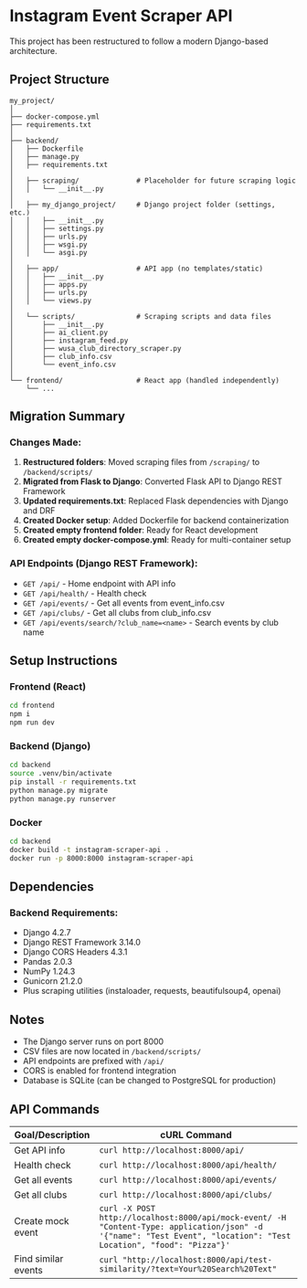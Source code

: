 # Instagram Event Scraper API

This project has been restructured to follow a modern Django-based architecture.

## Project Structure

```
my_project/
│
├── docker-compose.yml
├── requirements.txt
│
├── backend/
│   ├── Dockerfile
│   ├── manage.py
│   ├── requirements.txt
│
│   ├── scraping/              # Placeholder for future scraping logic
│   │   └── __init__.py
│
│   ├── my_django_project/     # Django project folder (settings, etc.)
│   │   ├── __init__.py
│   │   ├── settings.py
│   │   ├── urls.py
│   │   ├── wsgi.py
│   │   └── asgi.py
│
│   ├── app/                   # API app (no templates/static)
│   │   ├── __init__.py
│   │   ├── apps.py
│   │   ├── urls.py
│   │   └── views.py
│
│   └── scripts/               # Scraping scripts and data files
│       ├── __init__.py
│       ├── ai_client.py
│       ├── instagram_feed.py
│       ├── wusa_club_directory_scraper.py
│       ├── club_info.csv
│       └── event_info.csv
│
└── frontend/                  # React app (handled independently)
    └── ...
```

## Migration Summary

### Changes Made:
1. **Restructured folders**: Moved scraping files from `/scraping/` to `/backend/scripts/`
2. **Migrated from Flask to Django**: Converted Flask API to Django REST Framework
3. **Updated requirements.txt**: Replaced Flask dependencies with Django and DRF
4. **Created Docker setup**: Added Dockerfile for backend containerization
5. **Created empty frontend folder**: Ready for React development
6. **Created empty docker-compose.yml**: Ready for multi-container setup

### API Endpoints (Django REST Framework):
- `GET /api/` - Home endpoint with API info
- `GET /api/health/` - Health check
- `GET /api/events/` - Get all events from event_info.csv
- `GET /api/clubs/` - Get all clubs from club_info.csv
- `GET /api/events/search/?club_name=<name>` - Search events by club name

## Setup Instructions

### Frontend (React)
```bash
cd frontend
npm i
npm run dev
```

### Backend (Django)
```bash
cd backend
source .venv/bin/activate
pip install -r requirements.txt
python manage.py migrate
python manage.py runserver
```

### Docker
```bash
cd backend
docker build -t instagram-scraper-api .
docker run -p 8000:8000 instagram-scraper-api
```

## Dependencies

### Backend Requirements:
- Django 4.2.7
- Django REST Framework 3.14.0
- Django CORS Headers 4.3.1
- Pandas 2.0.3
- NumPy 1.24.3
- Gunicorn 21.2.0
- Plus scraping utilities (instaloader, requests, beautifulsoup4, openai)

## Notes

- The Django server runs on port 8000
- CSV files are now located in `/backend/scripts/`
- API endpoints are prefixed with `/api/`
- CORS is enabled for frontend integration
- Database is SQLite (can be changed to PostgreSQL for production)

## API Commands

| Goal/Description | cURL Command |
|------------------|--------------|
| Get API info | `curl http://localhost:8000/api/` |
| Health check | `curl http://localhost:8000/api/health/` |
| Get all events | `curl http://localhost:8000/api/events/` |
| Get all clubs | `curl http://localhost:8000/api/clubs/` |
| Create mock event | `curl -X POST http://localhost:8000/api/mock-event/ -H "Content-Type: application/json" -d '{"name": "Test Event", "location": "Test Location", "food": "Pizza"}'` |
| Find similar events | `curl "http://localhost:8000/api/test-similarity/?text=Your%20Search%20Text"` | 
